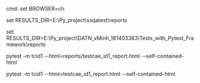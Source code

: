 cmd:
set BROWSER=ch

set RESULTS_DIR=E:\Py_project\ssqatest\reports  

set RESULTS_DIR=E:\Py_project\DATN_vMinh_181403383\Tests_with_Pytest_Framework\reports

pytest -m tcid1 --html=reports/testcae_id1_report.html --self-contained-html

pytest -m tcid1 --html=testcae_id1_report.html --self-contained-html
